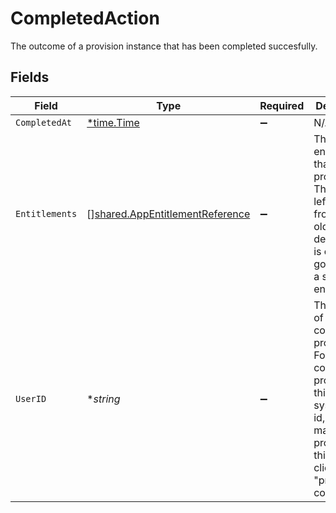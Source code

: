 # CompletedAction

The outcome of a provision instance that has been completed succesfully.


## Fields

| Field                                                                                                                                                             | Type                                                                                                                                                              | Required                                                                                                                                                          | Description                                                                                                                                                       |
| ----------------------------------------------------------------------------------------------------------------------------------------------------------------- | ----------------------------------------------------------------------------------------------------------------------------------------------------------------- | ----------------------------------------------------------------------------------------------------------------------------------------------------------------- | ----------------------------------------------------------------------------------------------------------------------------------------------------------------- |
| `CompletedAt`                                                                                                                                                     | [*time.Time](https://pkg.go.dev/time#Time)                                                                                                                        | :heavy_minus_sign:                                                                                                                                                | N/A                                                                                                                                                               |
| `Entitlements`                                                                                                                                                    | [][shared.AppEntitlementReference](../../../pkg/models/shared/appentitlementreference.md)                                                                         | :heavy_minus_sign:                                                                                                                                                | The list of entitlements that were provisioned. This is leftover from an older design, and is only ever going to be a single entitlement.                         |
| `UserID`                                                                                                                                                          | **string*                                                                                                                                                         | :heavy_minus_sign:                                                                                                                                                | The UserID of who completed provisioning. For connector provisioning this is the system user id, for manual provisioning this is who clicked "provision complete" |